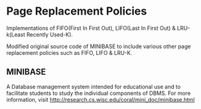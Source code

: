 
# Page Replacement Policies

Implementations of FIFO(First In First Out), LIFO(Last In First Out) & LRU-k(Least Recently Used-K).

Modified original source code of MINIBASE to include various other page replacement policies such as FIFO, LIFO & LRU-K.

## MINIBASE

A Database management system intended for educational use and to facilitate students to study the individual components of DBMS. For more information, visit http://research.cs.wisc.edu/coral/mini_doc/minibase.html
